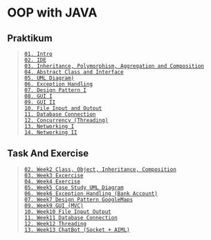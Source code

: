 # OOP with JAVA
## Praktikum
> [`01. Intro`](Praktikum/Praktikum%201)   
> [`02. IDE`](Praktikum/Praktikum%202)     
> [`03. Inheritance, Polymorphism, Aggregation and Composition`](Praktikum/Praktikum%203)    
> [`04. Abstract Class and Interface`](Praktikum/Praktikum%204)  
> [`05. UML Diagram)`](Praktikum/Praktikum%205)  
> [`06. Exception Handling`](Praktikum/Praktikum%206)  
> [`07. Design Pattern I`](Praktikum/Praktikum%207)     
> [`08. GUI I`](Praktikum/Praktikum%208)    
> [`09. GUI II`](Praktikum/Praktikum%209)  
> [`10. File Input and Output`](Praktikum/Praktikum%2010)    
> [`11. Database Connection`](Task%20and%20Exercise/week11)    
> [`12. Concurrency (Threading)`](Praktikum/Praktikum%2012)   
> [`13. Networking I`](Praktikum/Praktikum%2013)    
> [`14. Networking II`](Praktikum/Praktikum%2014) 


## Task And Exercise 
> [`02. Week2 Class, Object, Inheritance, Composition`](Task%20and%20Exercise/week2)     
> [`03. Week3 Excercise`](Task%20and%20Exercise/week3/)    
> [`04. Week4 Exercise`](Task%20and%20Exercise/week4)  
> [`05. Week5 Case Study UML Diagram`](Task%20and%20Exercise/week5)  
> [`06. Week6 Exception Handling (Bank Account)`](Task%20and%20Exercise/week6)  
> [`07. Week7 Design Pattern GoogleMaps`](Task%20and%20Exercise/week7)     
> [`09. Week9 GUI (MVC)`](Task%20and%20Exercise/week9)     
> [`10. Week10 File Input Output`](Task%20and%20Exercise/meet10)    
> [`11. Week11 Database Connection`](Task%20and%20Exercise/week11)    
> [`12. Week12 Threading`](Task%20and%20Exercise/meet12)   
> [`13. Week13 ChatBot (Socket + AIML)`](Task%20and%20Exercise/week13)    